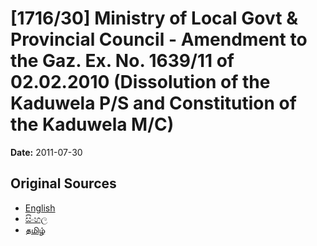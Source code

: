# [1716/30] Ministry of Local Govt & Provincial Council - Amendment to the Gaz. Ex. No. 1639/11 of 02.02.2010 (Dissolution of the Kaduwela P/S and Constitution of the Kaduwela M/C)

**Date:** 2011-07-30

## Original Sources

- [English](https://documents.gov.lk/view/extra-gazettes/2011/7/1716-30_E.pdf)
- [සිංහල](https://documents.gov.lk/view/extra-gazettes/2011/7/1716-30_S.pdf)
- [தமிழ்](https://documents.gov.lk/view/extra-gazettes/2011/7/1716-30_T.pdf)
